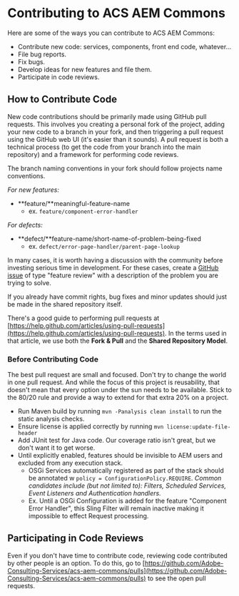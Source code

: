 # Contributing to ACS AEM Commons

Here are some of the ways you can contribute to ACS AEM Commons:

* Contribute new code: services, components, front end code, whatever…
* File bug reports.
* Fix bugs.
* Develop ideas for new features and file them.
* Participate in code reviews.

## How to Contribute Code

New code contributions should be primarily made using GitHub pull requests. This involves you creating a personal fork of the project, adding your new code to a branch in your fork, and then triggering a pull request using the GitHub web UI (it's easier than it sounds). A pull request is both a technical process (to get the code from your branch into the main repository) and a framework for performing code reviews.

The branch naming conventions in your fork should follow projects name conventions.

*For new features:*

* **feature/**meaningful-feature-name
  * ex. `feature/component-error-handler`

*For defects:*

* **defect/**feature-name/short-name-of-problem-being-fixed
  * ex. `defect/error-page-handler/parent-page-lookup`


In many cases, it is worth having a discussion with the community before investing serious time in development. For these cases, create a [GitHub issue](https://github.com/Adobe-Consulting-Services/acs-aem-commons/issues) of type "feature review" with a description of the problem you are trying to solve.

If you already have commit rights, bug fixes and minor updates should just be made in the shared repository itself.

There's a good guide to performing pull requests at [https://help.github.com/articles/using-pull-requests](https://help.github.com/articles/using-pull-requests). In the terms used in that article, we use both the **Fork & Pull** and the **Shared Repository Model**.

### Before Contributing Code

The best pull request are small and focused. Don't try to change the world in one pull request. And while the focus of this project is reusability, that doesn't mean that every option under the sun needs to be available. Stick to the 80/20 rule and provide a way to extend for that extra 20% on a project.

* Run Maven build by running `mvn -Panalysis clean install` to run the static analysis checks.
* Ensure license is applied correctly by running `mvn license:update-file-header`
* Add JUnit test for Java code. Our coverage ratio isn't great, but we don't want it to get worse.
* Until explicitly enabled, features should be invisible to AEM users and excluded from any execution stack.
  * OSGi Services automatically registered as part of the stack should be annotated w `policy = ConfigurationPolicy.REQUIRE`. *Common candidates include (but not limited to): Filters, Scheduled Services, Event Listeners and Authentication handlers.*
  * Ex. Until a OSGi Configuration is added for the feature "Component Error Handler", this Sling Filter will remain inactive making it impossible to effect Request processing.

## Participating in Code Reviews

Even if you don't have time to contribute code, reviewing code contributed by other people is an option. To do this, go to [https://github.com/Adobe-Consulting-Services/acs-aem-commons/pulls](https://github.com/Adobe-Consulting-Services/acs-aem-commons/pulls) to see the open pull requests.

